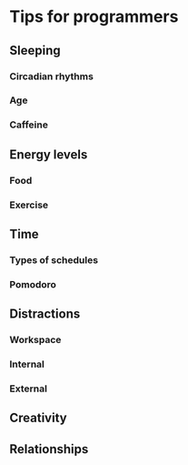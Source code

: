 # Tips for programmers

## Sleeping

### Circadian rhythms

### Age

### Caffeine


## Energy levels

### Food

### Exercise


## Time

### Types of schedules

### Pomodoro


## Distractions

### Workspace

### Internal

### External


## Creativity


## Relationships
